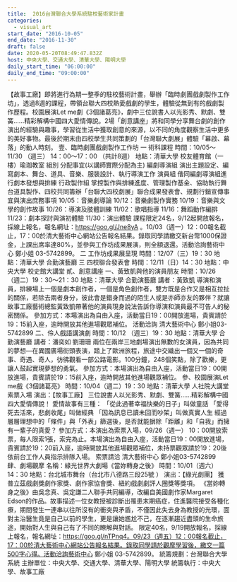 ```yaml
---
title:  2016台灣聯合大學系統駐校藝術家計畫
categories:
  - visual_art
start_date: "2016-10-05"
end_date: "2016-11-30"
draft: false
date: 2020-05-20T08:49:47.832Z
host: 中央大學、交通大學、清華大學、陽明大學
daily_start_time: "06:00:00"
daily_end_time: "09:00:00"
---
```


【故事工廠】即將進行為期一整季的駐校藝術計畫，舉辦「臨時劇團戲劇製作工作坊」，透過8週的課程，帶領台聯大四校熱愛戲劇的學生，體驗從無到有的戲劇製作歷程。校園展演Let me劇《3個諸葛亮》，劇中三位說書人以光影秀、默劇、雙簧......精彩解構中國四大愛情傳說。2場「創意講座」將和同學分享舞台劇的創作演出的經驗與趣事，學習從生活中獲取創意的來源，以不同的角度觀察生活中更多的美好事物。最後於期末由四校學生共同策劃的「台灣聯大劇展」體驗「幕啟、幕落」的動人時刻。 壹、臨時劇團戲劇製作工作坊 一 術科課程 時間：10/05～11/30 （週三） 14：00～17：00 （共計8週） 地點：清華大學 校友體育館（一樓）瑜珈教室 組別 分配事宜(以講師實際分配為主) 編劇導演組 演出主題設定、編寫劇本、舞台、道具、音樂、服裝設計、執行導演工作 演員組 偕同編劇導演組進行劇本發想與排練 行政製作組 掌控製作與排練進度、管理製作基金、協助執行舞台道具製作、四校共同籌辦「台聯大四校劇展」聯合成果發表會、規劃行銷宣傳事宜與演出庶務事項 10/05：音樂劇導論 10/12：音樂劇製作實務 10/19：音樂與文學的創作故事 10/26：導演及肢體訓練 11/02：歌唱指導 11/16：舞蹈動作編排 11/23：劇本探討與演初體驗 11/30：演出體驗 課程限定24名，9/12起開放報名，採線上報名，報名網址：https://goo.gl/Jne8yA 。10/03（週一）12：00報名截止，17：00於清大藝術中心網站公告報名結果。錄取同學請繳交新台幣1000保證金，上課出席率達80%，並參與工作坊成果展演，則全額退還。活動洽詢藝術中心 鄭小姐 03-5742899。 二 工作坊成果展呈現 時間：12/07（三）19：30 地點：清華大學 合勤演藝廳 三 四校聯合發表會 時間：12/11（日）14：30 地點：中央大學 校史館大講堂 貳、創意講座 一、黃致凱與他的演員朋友 時間：10/26 （週二）19：30～21：30 地點：清華大學 合勤演藝廳 講者：黃致凱 導演和演員，排練場上一個是劇本創作者，一個是角色創作者，雙方既是合作又是相互拉扯的關係，若除去兩者身分，彼此會是錯身而過的陌生人或是亦師亦友的夥伴？就讓故事工廠藝術總監黃致凱帶著他的演員現身說法告訴你導演和演員最不可告人的秘密關係。 參加方式：本場演出為自由入座，活動當日19：00開放進場，貴賓請於19：15前入座，逾時開放其他進場觀眾補位。 活動洽詢 清大藝術中心 鄭小姐03-5742899 二、伶人戲語講演劇 時間：10/12 （週三）19：30 地點：清華大學 合勤演藝廳 講者：潘奕如 劉珊珊 兩位在兩岸三地劇場演出無數的女演員，因為共同的夢想—在異國廣場街頭表演，踏上了歐洲旅程，旅途中交織出一個又一個的奇事、奇遇、奇人，彷彿觀看一部公路電影。100分鐘，248個笑點，除了歡樂，更讓人鼓起實現夢想的勇氣。 參加方式：本場演出為自由入座，活動當日19：00開放進場，貴賓請於19：15前入座，逾時開放其他進場觀眾補位。 參、校園展演Let me戲《3個諸葛亮》 時間：10/04（週二）19：30 地點：清華大學 人社院大講堂 索票入場 演出：【故事工廠】 三位說書人以光影秀、默劇、雙簧......精彩解構中國四大愛情傳說！ 愛情故事有三種： 「從此過著幸福快樂的日子」叫做童話 「愛得死去活來，悲劇收尾」叫做經典 「因為訊息已讀未回而吵架」叫做真實人生 經過層層理想中的「條件」與「外表」篩選後，是否就能摒除「距離」和「自我」而擁有一輩子的真愛？ 參加方式：本演出為索票入場，09/26（週一） 10：00開放索票，每人限索1張，索完為止。本場演出為自由入座，活動當日19：00開放進場，貴賓請於19：20前入座，逾時開放其他進場觀眾補位，未持票觀眾請於19：20後依前台工作人員指示排隊入場。 索票請洽 清大藝術中心 鄭小姐03-5742899 肆、劇場觀摩 名稱：綠光世界大劇場《當妳轉身之後》 時間：10/01（週六）14：30 地點：台北城市舞台（台北市八德路三段25號 ） 演出：【綠光劇團】 獲普立茲戲劇獎劇作家獎、劇作家協會獎、紐約戲劇劇評人圈獎等獎項。 《當妳轉身之後》由吳念真、吳定謙二人聯手共同編導，改編自美國劇作家Margaret Edson的作品。故事描述一位女教授被診斷出罹患末期癌症，住進醫院接受各種化療，期間發生一連串以往所沒有的衝突與矛盾，不僅因此失去身為教授的光環，面對主治醫生竟是自己以前的學生，更是讓她尷尬不己，在逐漸趨近盡頭的生命旅途，開始對人生與自己有了不同的瞭解與對話。 限定40名，9/19開放報名，採線上報名，報名網址：https://goo.gl/nTPnq4。09/23（週五）12：00報名截止，17：00於清大藝術中心網站公告報名結果。錄取同學請於觀摩學習後，繳交一篇500字心得。活動洽詢藝術中心 鄭小姐 03-5742899。 統籌規劃：台灣聯合大學系統 主辦單位：中央大學、交通大學、清華大學、陽明大學 統籌執行：中央大學、故事工廠